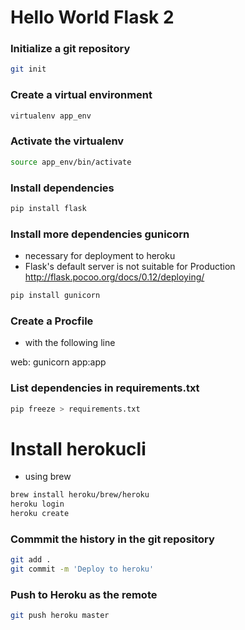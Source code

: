 # Hello World Flask 2

### Initialize a git repository
```bash
git init
```

### Create a virtual environment
```bash
virtualenv app_env
```

### Activate the virtualenv
```bash
source app_env/bin/activate
```

### Install dependencies
```bash
pip install flask
```

### Install more dependencies gunicorn
* necessary for deployment to heroku
* Flask's default server is not suitable for Production
http://flask.pocoo.org/docs/0.12/deploying/
```bash
pip install gunicorn
```

### Create a Procfile

* with the following line

web: gunicorn app:app

### List dependencies in requirements.txt

```bash
pip freeze > requirements.txt
```

# Install herokucli

* using brew

```bash
brew install heroku/brew/heroku
heroku login
heroku create
```

### Commmit the history in the git repository

```bash
git add . 
git commit -m 'Deploy to heroku'
```

### Push to Heroku as the remote 
```bash
git push heroku master
```


